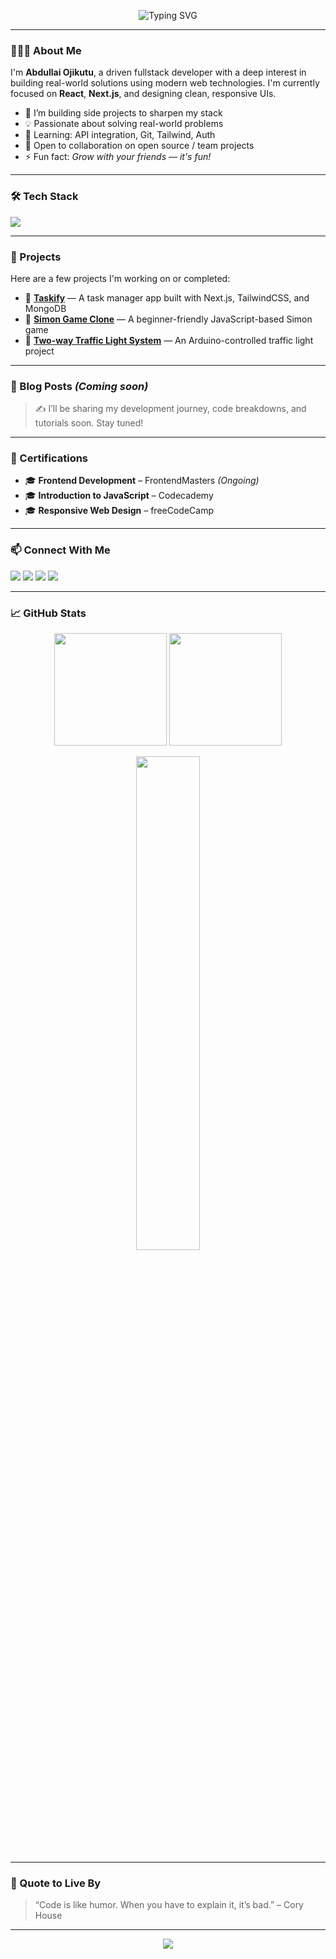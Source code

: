 <!-- Header Animation -->
<p align="center">
  <img src="https://readme-typing-svg.herokuapp.com?font=Fira+Code&weight=500&size=24&duration=4000&pause=1000&color=58A6FF&center=true&vCenter=true&width=435&lines=Hi+%F0%9F%91%8B%2C+I'm+Abdullai+Ojikutu;Aspiring+Fullstack+Developer;React+%7C+Next.js+%7C+TailwindCSS;Always+Learning+%F0%9F%93%9A" alt="Typing SVG" />
</p>

---

### 🙋🏽‍♂️ About Me

I'm **Abdullai Ojikutu**, a driven fullstack developer with a deep interest in building real-world solutions using modern web technologies. I'm currently focused on **React**, **Next.js**, and designing clean, responsive UIs.

- 🔭 I’m building side projects to sharpen my stack
- 💡 Passionate about solving real-world problems
- 🌱 Learning: API integration, Git, Tailwind, Auth
- 🤝 Open to collaboration on open source / team projects
- ⚡ Fun fact: *Grow with your friends — it's fun!*

---

### 🛠️ Tech Stack

<p>
  <img src="https://skillicons.dev/icons?i=html,css,js,react,nextjs,tailwind,git,github,vscode,nodejs,mongodb,figma,python" />
</p>

---

### 🚀 Projects

Here are a few projects I'm working on or completed:

- 🔗 [**Taskify**](https://github.com/ABDULLAIOJIKUTU/taskify) — A task manager app built with Next.js, TailwindCSS, and MongoDB  
- 🔗 [**Simon Game Clone**](https://github.com/ABDULLAIOJIKUTU/simon-game-js) — A beginner-friendly JavaScript-based Simon game  
- 🔗 [**Two-way Traffic Light System**](https://github.com/ABDULLAIOJIKUTU/arduino-traffic-light) — An Arduino-controlled traffic light project

---

### 📰 Blog Posts *(Coming soon)*

> ✍️ I’ll be sharing my development journey, code breakdowns, and tutorials soon. Stay tuned!

---

### 📜 Certifications

- 🎓 **Frontend Development** – FrontendMasters *(Ongoing)*  
- 🎓 **Introduction to JavaScript** – Codecademy  
- 🎓 **Responsive Web Design** – freeCodeCamp

---

### 📫 Connect With Me

<p>
  <a href="https://github.com/ABDULLAIOJIKUTU" target="_blank"><img src="https://img.shields.io/badge/GitHub-100000?style=for-the-badge&logo=github&logoColor=white" /></a>
  <a href="https://linkedin.com/in/abdullai-ojikutu" target="_blank"><img src="https://img.shields.io/badge/LinkedIn-0077B5?style=for-the-badge&logo=linkedin&logoColor=white" /></a>
  <a href="mailto:abdullaiojikutu.dev@gmail.com"><img src="https://img.shields.io/badge/Gmail-D14836?style=for-the-badge&logo=gmail&logoColor=white" /></a>
  <a href="mailto:abdullaiojikutu.dev@gmail.com"><img src="https://img.shields.io/badge/X-D14836?style=for-the-badge&logo=x&logoColor=white" /></a>
</p>

---

### 📈 GitHub Stats

<p align="center">
  <img src="https://github-readme-stats.vercel.app/api?username=ABDULLAIOJIKUTU&show_icons=true&theme=github_dark&count_private=true" height="180px" />
  <img src="https://streak-stats.demolab.com/?user=ABDULLAIOJIKUTU&theme=github-dark" height="180px" />
</p>

<p align="center">
  <img src="https://github-readme-stats.vercel.app/api/top-langs/?username=ABDULLAIOJIKUTU&layout=compact&theme=github_dark" width="45%" />
</p>

---

### 💬 Quote to Live By

> “Code is like humor. When you have to explain it, it’s bad.” – Cory House

---

<p align="center">
  <img src="https://readme-typing-svg.herokuapp.com?font=Fira+Code&size=18&pause=1000&color=00F0FF&center=true&vCenter=true&width=380&lines=Thanks+for+visiting+my+profile!+%F0%9F%91%8B" />
</p>
